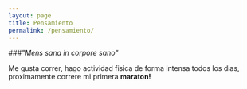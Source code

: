 ```yaml
---
layout: page
title: Pensamiento
permalink: /pensamiento/
---
```


###*"Mens sana in corpore sano"*

Me gusta correr, hago actividad fisica de forma intensa todos los dias, proximamente correre mi primera **maraton!**


